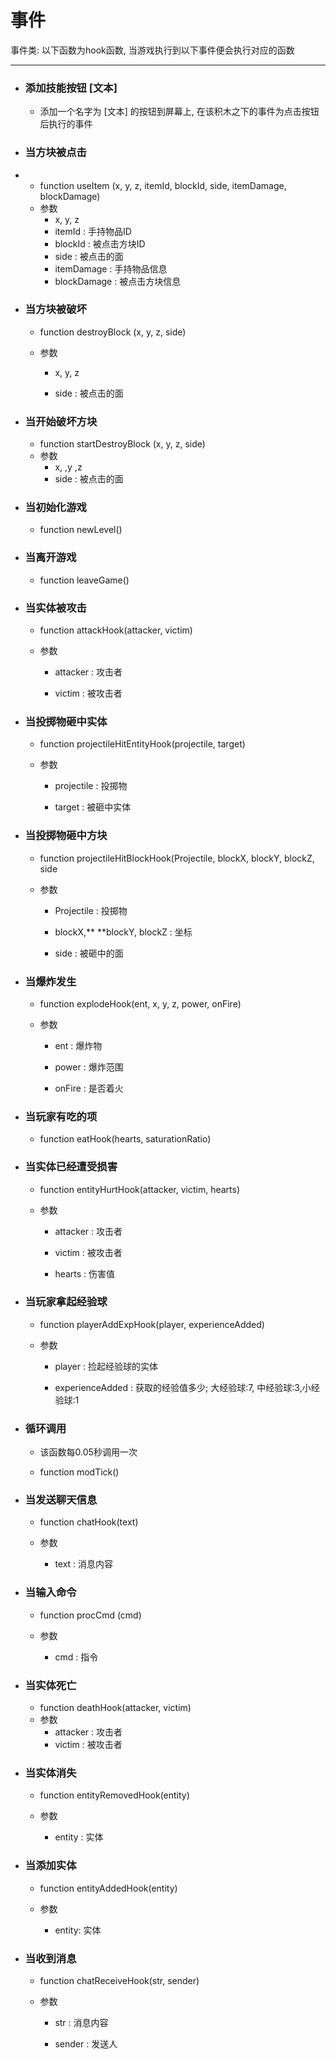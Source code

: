 # 事件

事件类: 以下函数为hook函数, 当游戏执行到以下事件便会执行对应的函数

---

* ### 添加技能按钮 \[文本\]

  * 添加一个名字为 \[文本\] 的按钮到屏幕上, 在该积木之下的事件为点击按钮后执行的事件
* ### 当方块被点击
* * function useItem \(x, y, z, itemId, blockId, side, itemDamage, blockDamage\)
  * 参数
    * x, y, z
    * itemId : 手持物品ID
    * blockId : 被点击方块ID
    * side : 被点击的面
    * itemDamage : 手持物品信息
    * blockDamage : 被点击方块信息 
* ### 当方块被破坏

  * function destroyBlock \(x, y, z, side\)

  * 参数

    * x, y, z

    * side : 被点击的面
* ### 当开始破坏方块

  * function startDestroyBlock \(x, y, z, side\)
  * 参数
    * x, ,y ,z
    * side : 被点击的面
* ### 当初始化游戏

  * function newLevel\(\)
* ### 当离开游戏

  * function leaveGame\(\)
* ### 当实体被攻击

  * function attackHook\(attacker, victim\)

  * 参数

    * attacker :  攻击者

    * victim :  被攻击者
* ### 当投掷物砸中实体

  * function projectileHitEntityHook\(projectile, target\)

  * 参数

    * projectile : 投掷物

    * target : 被砸中实体
* ### 当投掷物砸中方块

  * function projectileHitBlockHook\(Projectile, blockX, blockY, blockZ, side

  * 参数

    * Projectile : 投掷物

    * blockX,** **blockY, blockZ : 坐标

    * side : 被砸中的面
* ### 当爆炸发生

  * function explodeHook\(ent, x, y, z, power, onFire\)

  * 参数

    * ent : 爆炸物

    * power : 爆炸范围

    * onFire : 是否着火
* ### 当玩家有吃的项

  * function eatHook\(hearts, saturationRatio\)
* ### 当实体已经遭受损害

  * function entityHurtHook\(attacker, victim, hearts\)

  * 参数

    * attacker :  攻击者

    * victim :  被攻击者

    * hearts : 伤害值
* ### 当玩家拿起经验球

  * function playerAddExpHook\(player, experienceAdded\)

  * 参数

    * player : 捡起经验球的实体

    * experienceAdded : 获取的经验值多少; 大经验球:7, 中经验球:3,小经验球:1
* ### 循环调用

  * 该函数每0.05秒调用一次

  * function modTick\(\)
* ### 当发送聊天信息

  * function chatHook\(text\)

  * 参数

    * text : 消息内容
* ### 当输入命令

  * function procCmd \(cmd\)

  * 参数

    * cmd : 指令
* ### 当实体死亡

  * function deathHook\(attacker, victim\)
  * 参数
    * attacker : 攻击者
    * victim : 被攻击者
* ### 当实体消失

  * function entityRemovedHook\(entity\)

  * 参数

    * entity : 实体
* ### 当添加实体

  * function entityAddedHook\(entity\)

  * 参数

    * entity: 实体
* ### 当收到消息

  * function chatReceiveHook\(str, sender\)

  * 参数

    * str : 消息内容

    * sender : 发送人

### 



